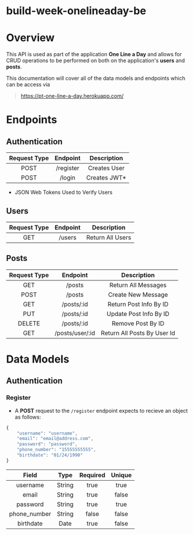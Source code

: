 # build-week-onelineaday-be

# Overview

This API is used as part of the application __One Line a Day__ and allows for CRUD operations to
be performed on both on the application's __users__ and __posts__.

This documentation will cover all of the data models and endpoints which can be access via
> <https://pt-one-line-a-day.herokuapp.com/>

# Endpoints

## Authentication

| Request Type | Endpoint      | Description   |
|:------------:|:-------------:|:-------------:|
| POST         | /register | Creates User  |
| POST         | /login    | Creates JWT*  |

* JSON Web Tokens Used to Verify Users

## Users

| Request Type | Endpoint       | Description           |
|:------------:|:--------------:|:---------------------:|
| GET          | /users         | Return All Users      |

## Posts

| Request Type | Endpoint          | Description                   |
|:------------:|:-----------------:|:-----------------------------:|
| GET          | /posts            | Return All Messages           |
| POST         | /posts            | Create New Message            |
| GET          | /posts/:id        | Return Post Info By ID        |
| PUT          | /posts/:id        | Update Post Info By ID        |
| DELETE       | /posts/:id        | Remove Post By ID             |
| GET          | /posts/user/:id   | Return All Posts By User Id   |

# Data Models

## Authentication

### Register

* A __POST__ request to the `/register` endpoint expects to recieve an object as follows: 

```javascript
{
    "username": "username",
    "email": "email@address.com",
    "password": "password",
    "phone_number": "15555555555",
    "birthdate": "01/24/1990"
}
```

| Field        | Type      | Required   | Unique     |
|:------------:|:---------:|:----------:|:----------:|
| username     | String    |  true      | true       |
| email        | String    |  true      | false      |
| password     | String    |  true      | true       |
| phone_number | String    |  false     | false      |
| birthdate    | Date      |  true      | false      |